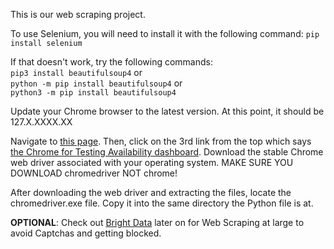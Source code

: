 This is our web scraping project.

To use Selenium, you will need to install it with the following command:
`pip install selenium`

If that doesn't work, try the following commands:   
`pip3 install beautifulsoup4` or  
`python -m pip install beautifulsoup4` or  
`python3 -m pip install beautifulsoup4`

Update your Chrome browser to the latest version. At this point, it should be 127.X.XXXX.XX

Navigate to [this page](https://sites.google.com/chromium.org/driver). Then, click on the 3rd link from the top which says [the Chrome for Testing Availability dashboard](https://googlechromelabs.github.io/chrome-for-testing/). Download the stable Chrome web driver associated with your operating system. MAKE SURE YOU DOWNLOAD chromedriver NOT chrome!

After downloading the web driver and extracting the files, locate the chromedriver.exe file. Copy it into the same directory the Python file is at.

**OPTIONAL**: Check out [Bright Data](https://brightdata.com/products/scraping-browser?utm_source=brand&utm_campaign=brnd-mkt_youtube_techwithtim_selenium&promo=techwithtim) later on for Web Scraping at large to avoid Captchas and getting blocked.  



